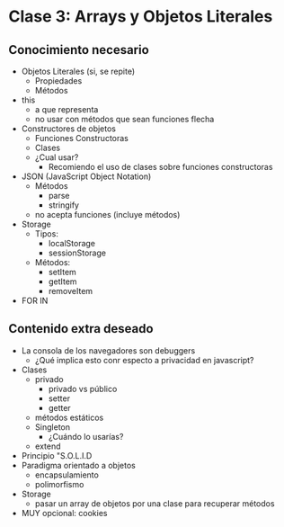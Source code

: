 # Clase 3: Arrays y Objetos Literales

## Conocimiento necesario

* Objetos Literales (si, se repite)
  * Propiedades
  * Métodos
* this
  * a que representa
  * no usar con métodos que sean funciones flecha
* Constructores de objetos
  * Funciones Constructoras
  * Clases
  * ¿Cual usar?
    * Recomiendo el uso de clases sobre funciones constructoras
* JSON (JavaScript Object Notation)
  * Métodos
    * parse
    * stringify
  * no acepta funciones (incluye métodos)
* Storage
  * Tipos:
    * localStorage
    * sessionStorage
  * Métodos:
    * setItem
    * getItem
    * removeItem
* FOR IN

## Contenido extra deseado

* La consola de los navegadores son debuggers
  * ¿Qué implica esto conr especto a privacidad en javascript?
* Clases
  * privado
    * privado vs público
    * setter
    * getter
  * métodos estáticos
  * Singleton
    * ¿Cuándo lo usarías?
  * extend
* Principio "S.O.L.I.D
* Paradigma orientado a objetos
  * encapsulamiento
  * polimorfismo
* Storage
  * pasar un array de objetos por una clase para recuperar métodos
* MUY opcional: cookies
